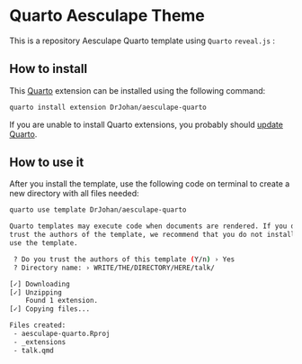 # Quarto Aesculape Theme

This is a repository Aesculape Quarto template using `Quarto` `reveal.js` :

## How to install

This [Quarto](https://quarto.org) extension can be installed using the following command:

``` bash
quarto install extension DrJohan/aesculape-quarto
```

If you are unable to install Quarto extensions, you probably should [update Quarto](https://quarto.org/docs/get-started/).

## How to use it

After you install the template, use the following code on terminal to create a new directory with all files needed:

``` bash
quarto use template DrJohan/aesculape-quarto
```

```bash
Quarto templates may execute code when documents are rendered. If you do not 
trust the authors of the template, we recommend that you do not install or 
use the template.
```

```bash
 ? Do you trust the authors of this template (Y/n) › Yes
 ? Directory name: › WRITE/THE/DIRECTORY/HERE/talk/
```

```bash
[✓] Downloading
[✓] Unzipping
    Found 1 extension.
[✓] Copying files...

Files created:
 - aesculape-quarto.Rproj
 - _extensions
 - talk.qmd

```
